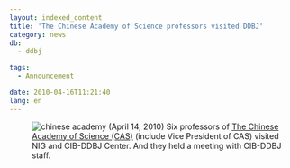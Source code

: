 ```yaml
---
layout: indexed_content
title: 'The Chinese Academy of Science professors visited DDBJ'
category: news
db:
  - ddbj

tags:
  - Announcement

date: 2010-04-16T11:21:40
lang: en
---
```


<dl>
    <dd><img src="/images/news/chinese-100416.jpg" border="0" alt="chinese academy"> (April 14, 2010) Six professors of <a href="http://english.cas.cn/" target="_new">The Chinese Academy of Science (CAS)</a> (include Vice President of CAS) visited NIG and CIB-DDBJ Center. And they held a meeting with CIB-DDBJ staff. </dd>
</dl> 
<!-- ########## end one news -->
<!-- ########## start one news -->
